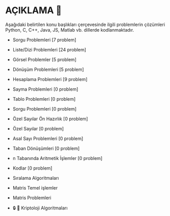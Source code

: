# AÇIKLAMA :loudspeaker:
Aşağıdaki belirtilen konu başlıkları çerçevesinde ilgili problemlerin çözümleri Python, C, C++, Java, JS, Matlab vb. dillerde kodlanmaktadır. 



- Sorgu Problemleri               [7 problem]
 
- Liste/Dizi Problemleri          [24 problem]
 
- Görsel Problemler               [5 problem]
 
- Dönüşüm Problemleri             [5 problem]
 
- Hesaplama Problemleri           [9 problem]
  
- Sayma Problemleri               [0 problem]
 
- Tablo Problemleri               [0 problem]
 
- Sorgu Problemleri               [0 problem]
 
- Özel Sayılar Ön Hazırlık        [0 problem]
 
- Özel Sayılar                    [0 problem]
 
- Asal Sayı Problemleri           [0 problem]
 
- Taban Dönüşümleri               [0 problem]
 
- n Tabanında Aritmetik İşlemler  [0 problem]  
 
- Kodlar                          [0 problem]
 
- Sıralama Algoritmaları
 
- Matris Temel işlemler
 
- Matris Problemleri
 
- :lock: :key: Kriptoloji Algoritmaları
 
